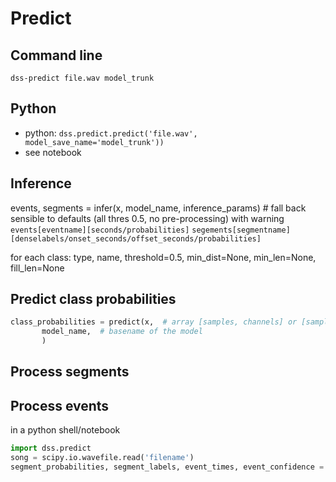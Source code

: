 # Predict


## Command line
`dss-predict file.wav model_trunk`

## Python
- python: `dss.predict.predict('file.wav', model_save_name='model_trunk'))`
- see notebook

## Inference
events, segments = infer(x, model_name, inference_params)   # fall back sensible to defaults (all thres 0.5, no pre-processing) with warning
`events[eventname][seconds/probabilities]`
`segements[segmentname][denselabels/onset_seconds/offset_seconds/probabilities]`

for each class:
type, name, threshold=0.5, min_dist=None, min_len=None, fill_len=None

## Predict class probabilities
```python
class_probabilities = predict(x,  # array [samples, channels] or [samples, frequencies, channels]
       model_name,  # basename of the model
       )
```

## Process segments


## Process events

in a python shell/notebook
```python
import dss.predict
song = scipy.io.wavefile.read('filename')
segment_probabilities, segment_labels, event_times, event_confidence = dss.predict(song, modelfilename)
```
